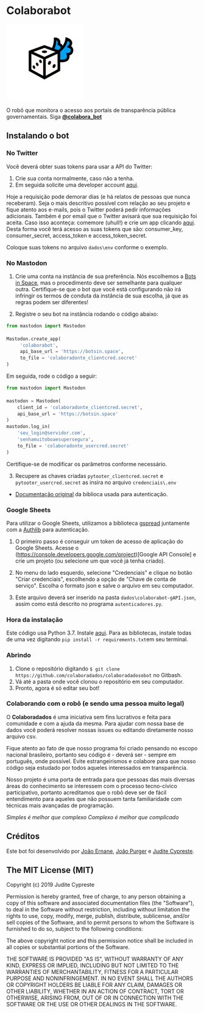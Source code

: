 # Colaborabot


<a href="https://twitter.com/colaboradados"> <img src="colaboradados_twitter_logo.png" width="200"></a>

O robô que monitora o acesso aos portais de transparência pública governamentais.
Siga [**@colabora_bot**](https://twitter.com/colabora_bot)

## Instalando o bot

### No Twitter

Você deverá obter suas tokens para usar a API do Twitter: 

1. Crie sua conta normalmente, caso não a tenha. 
2. Em seguida solicite uma developer account [aqui](https://developer.twitter.com/en/apply/user). 

Hoje a requisição pode demorar dias (e há relatos de pessoas que nunca receberam). Seja o mais descritivo possível com relação ao seu projeto e fique atento aos e-mails, pois o Twitter poderá pedir informações adicionais. Também é por email que o Twitter avisará que sua requisição foi aceita. Caso isso aconteça: comemore (uhull!) e crie um app clicando [aqui](https://developer.twitter.com/en/apps). Desta forma você terá acesso as suas tokens que são: consumer_key, consumer_secret, access_token e access_token_secret.

Coloque suas tokens no arquivo `dados\env` conforme o exemplo.

### No Mastodon

1. Crie uma conta na instância de sua preferência. Nós escolhemos a [Bots in Space](https://botsin.space/about/more), mas o procedimento deve ser semelhante para qualquer outra. Certifique-se que o bot que você está configurando não irá infringir os termos de conduta da instância de sua escolha, já que as regras podem ser diferentes!

2. Registre o seu bot na instância rodando o código abaixo:

```python
from mastodon import Mastodon

Mastodon.create_app(
     'colaborabot',
     api_base_url = 'https://botsin.space',
     to_file = 'colaboradonte_clientcred.secret'
)
```

Em seguida, rode o código a seguir:

```python
from mastodon import Mastodon

mastodon = Mastodon(
    client_id = 'colaboradonte_clientcred.secret',
    api_base_url = 'https://botsin.space'
)
mastodon.log_in(
    'seu_login@servidor.com',
    'senhamuitoboaesupersegura',
    to_file = 'colaboradonte_usercred.secret'
)
```

Certifique-se de modificar os parâmetros conforme necessário.

3. Recupere as chaves criadas `pytooter_clientcred.secret` e `pytooter_usercred.secret` as insira no arquivo `credenciais\.env`

* [Documentação original](https://mastodonpy.readthedocs.io/en/stable/#) da biblioca usada para autenticação.

### Google Sheets

Para utilizar o Google Sheets, utilizamos a biblioteca [gspread](https://gspread.readthedocs.io/en/latest/) juntamente com a [Authlib](https://blog.authlib.org/2018/authlib-for-gspread) para autenticação.

1. O primeiro passo é conseguir um token de acesso de aplicação do Google Sheets. Acesse o (https://console.developers.google.com/project)[Google API Console] e crie um projeto (ou selecione um que você já tenha criado).

2. No menu do lado esquerdo, selecione "Credenciais" e clique no botão "Criar credenciais", escolhendo a opção de "Chave de conta de serviço". Escolha o formato json e salve o arquivo em seu computador.

3. Este arquivo deverá ser inserido na pasta `dados\colaborabot-gAPI.json`, assim como está descrito no programa `autenticadores.py`.

### Hora da instalação

Este código usa Python 3.7. Instale [aqui](https://www.python.org/downloads/).
Para as bibliotecas, instale todas de uma vez digitando `pip install -r requirements.txt`em seu terminal.

### Abrindo

1. Clone o repositório digitando `$ git clone https://github.com/colaboradados/colaboradadosobot` no Gitbash.
2. Vá até a pasta onde você clonou o repositório em seu computador.
3. Pronto, agora é só editar seu bot!

### Colaborando com o robô (e sendo uma pessoa muito legal)

O **Colaboradados** é uma iniciativa sem fins lucrativos e feita para comunidade e com a ajuda da mesma. Para ajudar com nossa base de dados você poderá resolver nossas issues ou editando diretamente nosso arquivo csv.

Fique atento ao fato de que nosso programa foi criado pensando no escopo nacional brasileiro, portanto seu código é - deverá ser - sempre em português, onde possível. Evite estrangeirismos e colabore para que nosso código seja estudado por todos aqueles interessados em transparência.

Nosso projeto é uma porta de entrada para que pessoas das mais diversas áreas do conhecimento se interessem com o processo tecno-cívico participativo, portanto acreditamos que o robô deve ser de fácil entendimento para aqueles que não possuem tanta familiaridade com técnicas mais avançadas de programação.

_Simples é melhor que complexo_
_Complexo é melhor que complicado_ 

## Créditos

Este bot foi desenvolvido por [João Ernane](https://github.com/jovemadulto), [João Purger](https://github.com/JCPurger) e [Judite Cypreste](https://juditecypreste.github.io).

## The MIT License (MIT)

Copyright (c) 2019 Judite Cypreste

Permission is hereby granted, free of charge, to any person obtaining a copy of this software and associated documentation files (the "Software"), to deal in the Software without restriction, including without limitation the rights to use, copy, modify, merge, publish, distribute, sublicense, and/or sell copies of the Software, and to permit persons to whom the Software is furnished to do so, subject to the following conditions:

The above copyright notice and this permission notice shall be included in all copies or substantial portions of the Software.

THE SOFTWARE IS PROVIDED "AS IS", WITHOUT WARRANTY OF ANY KIND, EXPRESS OR IMPLIED, INCLUDING BUT NOT LIMITED TO THE WARRANTIES OF MERCHANTABILITY, FITNESS FOR A PARTICULAR PURPOSE AND NONINFRINGEMENT. IN NO EVENT SHALL THE AUTHORS OR COPYRIGHT HOLDERS BE LIABLE FOR ANY CLAIM, DAMAGES OR OTHER LIABILITY, WHETHER IN AN ACTION OF CONTRACT, TORT OR OTHERWISE, ARISING FROM, OUT OF OR IN CONNECTION WITH THE SOFTWARE OR THE USE OR OTHER DEALINGS IN THE SOFTWARE.
